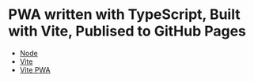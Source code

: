 # PWA written with TypeScript, Built with Vite, Publised to GitHub Pages

- [Node](https://node.js)
- [Vite](https://vite.dev/)
- [Vite PWA](https://vite-pwa-org.netlify.app/)